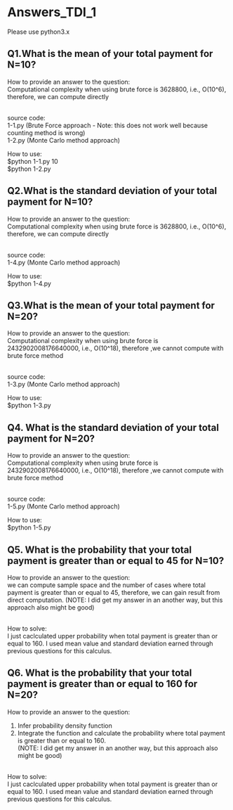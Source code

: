 # Answers_TDI_1

Please use python3.x

## Q1.What is the mean of your total payment for N=10?

How to provide an answer to the question:<br>
Computational complexity when using brute force is 3628800, i.e., O(10^6), therefore, we can compute directly<br><br>

source code:<br>
1-1.py (Brute Force approach - Note: this does not work well because counting method is wrong)<br>
1-2.py (Monte Carlo method approach)

How to use:<br>
$python 1-1.py 10<br>
$python 1-2.py <br>

## Q2.What is the standard deviation of your total payment for N=10?

How to provide an answer to the question:<br>
Computational complexity when using brute force is 3628800, i.e., O(10^6), therefore, we can compute directly<br><br>

source code:<br>
1-4.py (Monte Carlo method approach)

How to use:<br>
$python 1-4.py<br>


## Q3.What is the mean of your total payment for N=20?

How to provide an answer to the question:<br>
Computational complexity when using brute force is 2432902008176640000, i.e., O(10^18), therefore ,we cannot compute with brute force method<br><br>

source code:<br>
1-3.py (Monte Carlo method approach) <br>

How to use: <br>
$python 1-3.py <br>

## Q4. What is the standard deviation of your total payment for N=20?

How to provide an answer to the question:<br>
Computational complexity when using brute force is 2432902008176640000, i.e., O(10^18), therefore ,we cannot compute with brute force method<br><br>

source code:<br>
1-5.py (Monte Carlo method approach) <br>

How to use: <br>
$python 1-5.py <br>


## Q5. What is the probability that your total payment is greater than or equal to 45 for N=10?

How to provide an answer to the question:<br>
we can compute sample space and the number of cases where total payment is greater than or equal to 45, therefore, we can gain result from direct computation. (NOTE: I did get my answer in an another way, but this approach also might be good)<br><br>

How to solve:<br>
I just caclculated upper probability when total payment is greater than or equal to 160. I used mean value and standard deviation earned through previous questions for this calculus.<br>


## Q6. What is the probability that your total payment is greater than or equal to 160 for N=20?

How to provide an answer to the question:<br>
1. Infer probability density function
2. Integrate the function and calculate the probability where total payment is greater than or equal to 160.<br>
(NOTE: I did get my answer in an another way, but this approach also might be good)<br><br>

How to solve:<br>
I just caclculated upper probability when total payment is greater than or equal to 160. I used mean value and standard deviation earned through previous questions for this calculus.<br>
